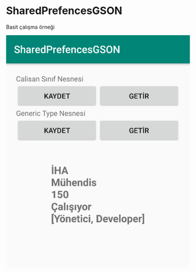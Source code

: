 # SharedPrefencesGSON

Basit çalışma örneği

![alt text](https://github.com/ihaydinn/SharedPrefencesGSON/blob/master/gson.png)
